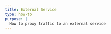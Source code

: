 ```yaml
---
title: External Service
type: how-to
purpose: |
  How to proxy traffic to an external service
---
```

